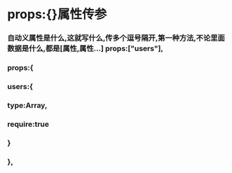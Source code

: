 # props:{}属性传参

### 自动义属性是什么,这就写什么,传多个逗号隔开,第一种方法,不论里面数据是什么,都是[属性,属性...] props:["users"],

### props:{
###    users:{
###      type:Array,
###      require:true
###    }
###  },